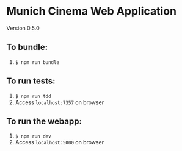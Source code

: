 # Munich Cinema Web Application

Version 0.5.0

## To bundle:
1. `$ npm run bundle`

## To run tests:
1. `$ npm run tdd`
1. Access `localhost:7357` on browser

## To run the webapp:
1. `$ npm run dev`
1. Access `localhost:5000` on browser
